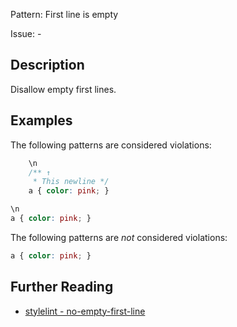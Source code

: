 Pattern: First line is empty

Issue: -

## Description

Disallow empty first lines.

## Examples

The following patterns are considered violations:

```css
    \n
    /** ↑
     * This newline */
    a { color: pink; }
```

```css
\n
a { color: pink; }
```

The following patterns are *not* considered violations:

```css
a { color: pink; }
```

## Further Reading

* [stylelint - no-empty-first-line](https://stylelint.io/user-guide/rules/no-empty-first-line)